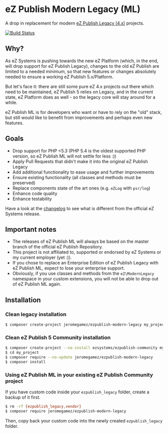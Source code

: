 # eZ Publish Modern Legacy (ML)

A drop in replacement for modern 
[eZ Publish Legacy (4.x)](https://github.com/ezsystems/ezpublish-legacy) projects.

[![Build Status](https://travis-ci.org/jeromegamez/ezpublish-modern-legacy.svg?branch=master)](https://travis-ci.org/jeromegamez/ezpublish-modern-legacy)

## Why?

As eZ Systems is pushing towards the new eZ Platform (which, in the end,
will drop support for eZ Publish Legacy), changes to the old eZ Publish 
are limited to a needed minimum, so that new features or changes absolutely
needed to ensure a working eZ Publish 5.x/Platform.

But let's face it: there are still some pure eZ 4.x projects out there which
need to be maintained, eZ Publish 5 relies on Legacy, and in the current state,
eZ Platform does as well - so the legacy core will stay around for a while. 

eZ Publish ML is for developers who want or have to rely on the "old" stack,
but still would like to benefit from improvements and perhaps even new
features.

## Goals

- Drop support for PHP <5.3 (PHP 5.4 is the oldest supported PHP version,
  so eZ Publish ML will not settle for less :))
- Apply Pull Requests that didn't make it into the original eZ Publish Legacy
- Add additional functionality to ease usage and further improvements
- Ensure existing functionality (all classes and methods must be preserved)
- Replace components state of the art ones (e.g. `eZLog` with `psr/log`) 
- Enhance code quality
- Enhance testability

Have a look at the [changelog](CHANGELOG.md) to see what is different from the
official eZ Systems release.

## Important notes

- The releases of eZ Publish ML will always be based on the master branch of the
  official eZ Publish Repository.
- This project is not affiliated to, supported or endorsed by eZ Systems or my
  current employer (yet :)).
- If you chose to replace an Enterprise Edition of eZ Publish Legacy with
  eZ Publish ML, expect to lose your enterprise support.
- Obviously, if you use classes and methods from the `eZ\ModernLegacy` namespace
  in your custom extensions, you will not be able to drop out of eZ Publish ML
  again.
  
## Installation

### Clean legacy installation

```bash
$ composer create-project jeromegamez/ezpublish-modern-legacy my_project
```

### Clean eZ Publish 5 Community installation

```bash
$ composer create-project --no-install ezsystems/ezpublish-community my_project
$ cd my_project
$ composer require --no-update jeromegamez/ezpublish-modern-legacy
$ composer install
```

### Using eZ Publish ML in your existing eZ Publish Community project

If you have custom code inside your `ezpublish_legacy` folder, create a backup 
of it first.  
  
```bash
$ rm -rf {ezpublish_legacy,vendor}
$ composer require jeromegamez/ezpublish-modern-legacy
```

Then, copy back your custom code into the newly created `ezpublish_legacy`
folder.

